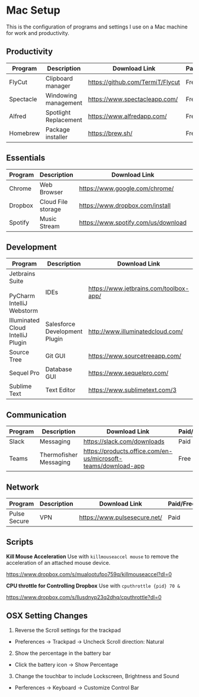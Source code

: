 # Mac Setup
This is the configuration of programs and settings I use on a Mac machine for work and productivity. 

## Productivity
| **Program**                                             | **Description**               | **Download Link**                                              | **Paid/Free** |
| ------------------------------------------------------- | ----------------------------- | -------------------------------------------------------------- | ------------- |
| FlyCut                                                  | Clipboard manager             | https://github.com/TermiT/Flycut                               | Free          |
| Spectacle                                               | Windowing management          | https://www.spectacleapp.com/                                  | Free          |
| Alfred                                                  | Spotlight Replacement         | https://www.alfredapp.com/                                     | Free          |
| Homebrew                                                | Package installer             | https://brew.sh/                                               | Free          |

## Essentials
| **Program**                                             | **Description**               | **Download Link**                                              | **Paid/Free** |
| ------------------------------------------------------- | ----------------------------- | -------------------------------------------------------------- | ------------- |
| Chrome                                                  | Web Browser                   | https://www.google.com/chrome/                                 | Free          |
| Dropbox                                                 | Cloud File storage            | https://www.dropbox.com/install                                | Paid          |
| Spotify                                                 | Music Stream                  | https://www.spotify.com/us/download                            | Paid          |


## Development
| **Program**                                             | **Description**               | **Download Link**                                              | **Paid/Free** |
| ------------------------------------------------------- | ----------------------------- | -------------------------------------------------------------- | ------------- |
| Jetbrains Suite <br><br>PyCharm<br>IntelliJ<br>Webstorm | IDEs                          | https://www.jetbrains.com/toolbox-app/                         | Paid          |
| Illuminated Cloud IntelliJ Plugin                       | Salesforce Development Plugin | http://www.illuminatedcloud.com/                               | Paid          |
| Source Tree                                             | Git GUI                       | https://www.sourcetreeapp.com/                                 | Free          |
| Sequel Pro                                              | Database GUI                  | https://www.sequelpro.com/                                     | Free          |
| Sublime Text                                            | Text Editor                   | https://www.sublimetext.com/3                                  | Free          |

## Communication
| **Program**                                             | **Description**               | **Download Link**                                              | **Paid/Free** |
| ------------------------------------------------------- | ----------------------------- | -------------------------------------------------------------- | ------------- |
| Slack                                                   | Messaging                     | https://slack.com/downloads                                    | Paid          |
| Teams                                                   | Thermofisher Messaging        | https://products.office.com/en-us/microsoft-teams/download-app | Free          |

## Network
| **Program**                                             | **Description**               | **Download Link**                                              | **Paid/Free** |
| ------------------------------------------------------- | ----------------------------- | -------------------------------------------------------------- | ------------- |
| Pulse Secure                                            | VPN                           | https://www.pulsesecure.net/                                   | Paid          |


## Scripts

**Kill Mouse Acceleration**
Use with `killmouseaccel mouse` to remove the acceleration of an attached mouse device.

https://www.dropbox.com/s/mualootufpo759q/killmouseaccel?dl=0


**CPU throttle for Controlling Dropbox**
Use with `cputhrottle {pid} 70 &`

https://www.dropbox.com/s/llusdnyp23q2dhq/cputhrottle?dl=0


## OSX Setting Changes

1. Reverse the Scroll settings for the trackpad
  * Preferences -> Trackpad -> Uncheck Scroll direction: Natural
2. Show the percentage in the battery bar
  * Click the battery icon -> Show Percentage
3. Change the touchbar to include Lockscreen, Brightness and Sound
  * Perferences -> Keyboard -> Customize Control Bar

